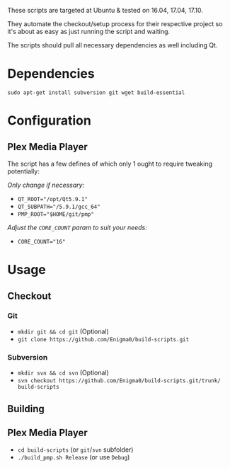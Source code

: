These scripts are targeted at Ubuntu & tested on 16.04, 17.04, 17.10.

They automate the checkout/setup process for their respective project
so it's about as easy as just running the script and waiting.

The scripts should pull all necessary dependencies as well including Qt.

# Dependencies
```
sudo apt-get install subversion git wget build-essential
```
# Configuration
## Plex Media Player
The script has a few defines of which only 1 ought to require tweaking potentially:

*Only change if necessary:*
* `QT_ROOT="/opt/Qt5.9.1"`
* `QT_SUBPATH="/5.9.1/gcc_64"`
* `PMP_ROOT="$HOME/git/pmp"`

*Adjust the `CORE_COUNT` param to suit your needs:*
* `CORE_COUNT="16"`

# Usage
## Checkout
### Git
* `mkdir git && cd git` (Optional)
* `git clone https://github.com/Enigma0/build-scripts.git`
### Subversion
* `mkdir svn && cd svn` (Optional)
* `svn checkout https://github.com/Enigma0/build-scripts.git/trunk/ build-scripts`

## Building
## Plex Media Player
* `cd build-scripts` (or `git`/`svn` subfolder)
* `./build_pmp.sh Release` (or use `Debug`)
